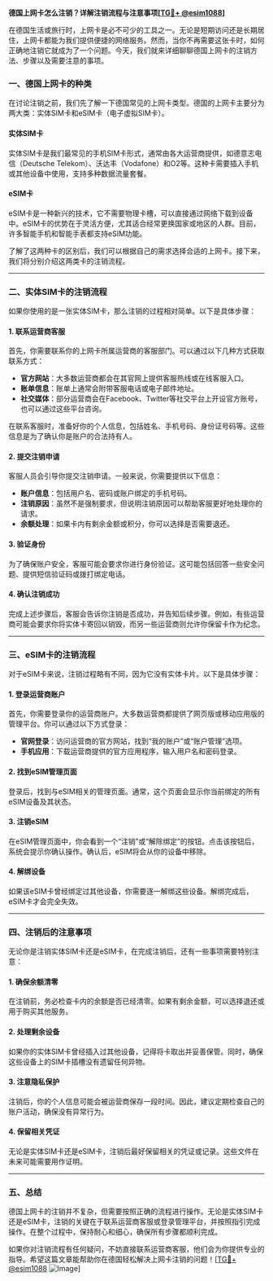 **德国上网卡怎么注销？详解注销流程与注意事项[[TG💪+ @esim1088](https://t.me/s/esim1088)]**

在德国生活或旅行时，上网卡是必不可少的工具之一。无论是短期访问还是长期居住，上网卡都能为我们提供便捷的网络服务。然而，当你不再需要这张卡时，如何正确地注销它就成为了一个问题。今天，我们就来详细聊聊德国上网卡的注销方法、步骤以及需要注意的事项。

### 一、德国上网卡的种类

在讨论注销之前，我们先了解一下德国常见的上网卡类型。德国的上网卡主要分为两大类：实体SIM卡和eSIM卡（电子虚拟SIM卡）。

#### 实体SIM卡

实体SIM卡是我们最常见的手机SIM卡形式，通常由各大运营商提供，如德意志电信（Deutsche Telekom）、沃达丰（Vodafone）和O2等。这种卡需要插入手机或其他设备中使用，支持多种数据流量套餐。

#### eSIM卡

eSIM卡是一种新兴的技术，它不需要物理卡槽，可以直接通过网络下载到设备中。eSIM卡的优势在于灵活方便，尤其适合经常更换国家或地区的人群。目前，许多智能手机和智能手表都支持eSIM功能。

了解了这两种卡的区别后，我们可以根据自己的需求选择合适的上网卡。接下来，我们将分别介绍这两类卡的注销流程。

---

### 二、实体SIM卡的注销流程

如果你使用的是一张实体SIM卡，那么注销的过程相对简单。以下是具体步骤：

#### 1. 联系运营商客服

首先，你需要联系你的上网卡所属运营商的客服部门。可以通过以下几种方式获取联系方式：

- **官方网站**：大多数运营商都会在其官网上提供客服热线或在线客服入口。
- **账单信息**：账单上通常会附带客服电话或电子邮件地址。
- **社交媒体**：部分运营商会在Facebook、Twitter等社交平台上开设官方账号，也可以通过这些平台咨询。

在联系客服时，准备好你的个人信息，包括姓名、手机号码、身份证号码等。这些信息是为了确认你是账户的合法持有人。

#### 2. 提交注销申请

客服人员会引导你提交注销申请。一般来说，你需要提供以下信息：

- **账户信息**：包括用户名、密码或账户绑定的手机号码。
- **注销原因**：虽然不是强制要求，但说明注销原因可以帮助客服更好地处理你的请求。
- **余额处理**：如果卡内有剩余金额或积分，你可以选择是否需要退还。

#### 3. 验证身份

为了确保账户安全，客服可能会要求你进行身份验证。这可能包括回答一些安全问题、提供短信验证码或拨打绑定电话。

#### 4. 确认注销成功

完成上述步骤后，客服会告诉你注销是否成功，并告知后续步骤。例如，有些运营商可能会要求你将实体卡寄回以销毁，而另一些运营商则允许你保留卡作为纪念。

---

### 三、eSIM卡的注销流程

对于eSIM卡来说，注销过程略有不同，因为它没有实体卡片。以下是具体步骤：

#### 1. 登录运营商账户

首先，你需要登录你的运营商账户。大多数运营商都提供了网页版或移动应用版的管理平台。你可以通过以下方式登录：

- **官网登录**：访问运营商的官方网站，找到“我的账户”或“账户管理”选项。
- **手机应用**：下载运营商提供的官方应用程序，输入用户名和密码登录。

#### 2. 找到eSIM管理页面

登录后，找到与eSIM相关的管理页面。通常，这个页面会显示你当前绑定的所有eSIM设备及其状态。

#### 3. 注销eSIM

在eSIM管理页面中，你会看到一个“注销”或“解除绑定”的按钮。点击该按钮后，系统会提示你确认操作。确认后，eSIM将会从你的设备中移除。

#### 4. 解绑设备

如果该eSIM卡曾经绑定过其他设备，你需要逐一解绑这些设备。解绑完成后，eSIM卡才会完全失效。

---

### 四、注销后的注意事项

无论你是注销实体SIM卡还是eSIM卡，在完成注销后，还有一些事项需要特别注意：

#### 1. 确保余额清零

在注销前，务必检查卡内的余额是否已经清零。如果有剩余金额，可以选择退还或用于购买其他服务。

#### 2. 处理剩余设备

如果你的实体SIM卡曾经插入过其他设备，记得将卡取出并妥善保管。同时，确保这些设备上的SIM卡插槽没有遗留任何异物。

#### 3. 注意隐私保护

注销后，你的个人信息可能会被运营商保存一段时间。因此，建议定期检查自己的账户活动，确保没有异常行为。

#### 4. 保留相关凭证

无论是实体SIM卡还是eSIM卡，注销后最好保留相关的凭证或记录。这些文件在未来可能需要用作证明。

---

### 五、总结

德国上网卡的注销并不复杂，但需要按照正确的流程进行操作。无论是实体SIM卡还是eSIM卡，注销的关键在于联系运营商客服或登录管理平台，并按照指引完成操作。在整个过程中，保持耐心和细心，确保所有步骤都顺利完成。

如果你对注销流程有任何疑问，不妨直接联系运营商客服，他们会为你提供专业的指导。希望这篇文章能帮助你在德国轻松解决上网卡注销的问题！[[TG💪+ @esim1088](https://t.me/s/esim1088) ![Image](https://i.postimg.cc/4NQfJmqS/Snipaste-2025-05-13-00-14-12.png)]
